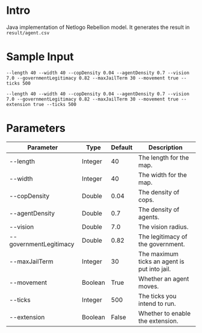 # Intro
Java implementation of Netlogo Rebellion model.
It generates the result in `result/agent.csv`
# Sample Input
```
--length 40 --width 40 --copDensity 0.04 --agentDensity 0.7 --vision 7.0 --governmentLegitimacy 0.82 --maxJailTerm 30 --movement true --ticks 500
```

```
--length 40 --width 40 --copDensity 0.04 --agentDensity 0.7 --vision 7.0 --governmentLegitimacy 0.82 --maxJailTerm 30 --movement true --extension true --ticks 500
```
# Parameters
| Parameter              | Type    | Default | Description                                  |
| ---------------------- | ------- | ------- |----------------------------------------------|
| --length               | Integer | 40      | The length for the map.                      |
| --width                | Integer | 40      | The width for the map.                       |
| --copDensity           | Double  | 0.04    | The density of cops.                         |
| --agentDensity         | Double  | 0.7     | The density of agents.                       |
| --vision               | Double  | 7.0     | The vision radius.                           |
| --governmentLegitimacy | Double  | 0.82    | The legitimacy of the government.            |
| --maxJailTerm          | Integer | 30      | The maximum ticks an agent is put into jail. |
| --movement             | Boolean | True    | Whether an agent moves.                      |
| --ticks                | Integer | 500     | The ticks you intend to run.                 |
| --extension            | Boolean | False   | Whether to enable the extension.             |


